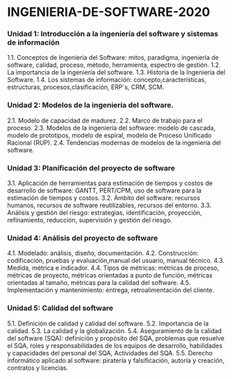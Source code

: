 # INGENIERIA-DE-SOFTWARE-2020
### Unidad 1: Introducción a la ingeniería del software y sistemas de información

1.1. Conceptos de Ingeniería del Software: mitos, paradigma, ingeniería de software, 
calidad, proceso, método, herramienta, espectro de gestión.
1.2. La importancia de la ingeniería del software.
1.3. Historia de la Ingeniería del Software.
1.4. Los sistemas de información: concepto,características, estructuras, 
procesos,clasificación, ERP´s, CRM, SCM.

### Unidad 2: Modelos de la ingeniería del software.

2.1. Modelo de capacidad de madurez.
2.2. Marco de trabajo para el proceso.
2.3. Modelos de la ingeniería del software: modelo de cascada, modelo de prototipos,
modelo de espiral, modelo de Proceso Unificado Racional (RUP).
2.4. Tendencias modernas de modelos de la ingeniería del software.

### Unidad 3: Planificación del proyecto de software

3.1. Aplicación de herramientas para estimación de tiempos y costos de desarrollo 
de software: GANTT, PERT/CPM, uso de software para la estimación de tiempos y costos.
3.2. Ámbito del software: recursos humanos, recursos de software reutilizables, 
recursos del entorno.
3.3. Análisis y gestión del riesgo: estrategias, identificación, proyección, 
refinamiento, reducción, supervisión y gestión del riesgo.

### Unidad 4: Análisis del proyecto de software

4.1. Modelado: análisis, diseño, documentación.
4.2. Construcción: codificación, pruebas y evaluación,manual del usuario, manual técnico.
4.3. Medida, métrica e indicador.
4.4. Tipos de métricas: métricas de proceso, métricas de proyecto, métricas orientadas a 
punto de función, métricas orientadas al tamaño, métricas para la calidad del software.
4.5. Implementación y mantenimiento: entrega, retroalimentación del cliente.

### Unidad 5: Calidad del software

5.1. Definición de calidad y calidad del software.
5.2. Importancia de la calidad.
5.3. La calidad y la globalización.
5.4. Aseguramiento de la calidad del software (SQA): definición y propósito del SQA, 
problemas que resuelve el SQA, roles y responsabilidades de los equipos de desarrollo, 
habilidades y capacidades del personal del SQA, Actividades del SQA.
5.5. Derecho informático aplicado al software: piratería y falsificación, autoría y creación, 
contratos y licencias.


